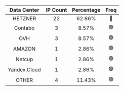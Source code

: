 | Data Center | IP Count | Percentage | Freq |
|:------------:|:--------:|:-----------:|:-----:|
| HETZNER | 22 | 62.86% | 🔴 |
| Contabo | 3 | 8.57% | 🟢 |
| OVH | 3 | 8.57% | 🟢 |
| AMAZON | 1 | 2.86% | 🟢 |
| Netcup | 1 | 2.86% | 🟢 |
| Yandex.Cloud | 1 | 2.86% | 🟢 |
| OTHER | 4 | 11.43% | 🟢 |